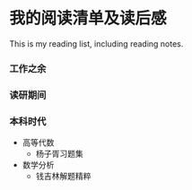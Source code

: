 # 我的阅读清单及读后感

This is my reading list, including reading notes.

### 工作之余


### 读研期间


### 本科时代

- 高等代数
  - 杨子胥习题集
- 数学分析
  - 钱吉林解题精粹
